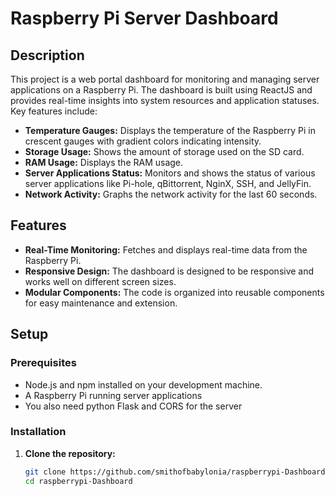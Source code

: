 # Raspberry Pi Server Dashboard

## Description

This project is a web portal dashboard for monitoring and managing server applications on a Raspberry Pi. The dashboard is built using ReactJS and provides real-time insights into system resources and application statuses. Key features include:

- **Temperature Gauges:** Displays the temperature of the Raspberry Pi in crescent gauges with gradient colors indicating intensity.
- **Storage Usage:** Shows the amount of storage used on the SD card.
- **RAM Usage:** Displays the RAM usage.
- **Server Applications Status:** Monitors and shows the status of various server applications like Pi-hole, qBittorrent, NginX, SSH, and JellyFin.
- **Network Activity:** Graphs the network activity for the last 60 seconds.

## Features

- **Real-Time Monitoring:** Fetches and displays real-time data from the Raspberry Pi.
- **Responsive Design:** The dashboard is designed to be responsive and works well on different screen sizes.
- **Modular Components:** The code is organized into reusable components for easy maintenance and extension.

## Setup

### Prerequisites

- Node.js and npm installed on your development machine.
- A Raspberry Pi running server applications
- You also need python Flask and CORS for the server

### Installation

1. **Clone the repository:**

   ```bash
   git clone https://github.com/smithofbabylonia/raspberrypi-Dashboard.git
   cd raspberrypi-Dashboard
